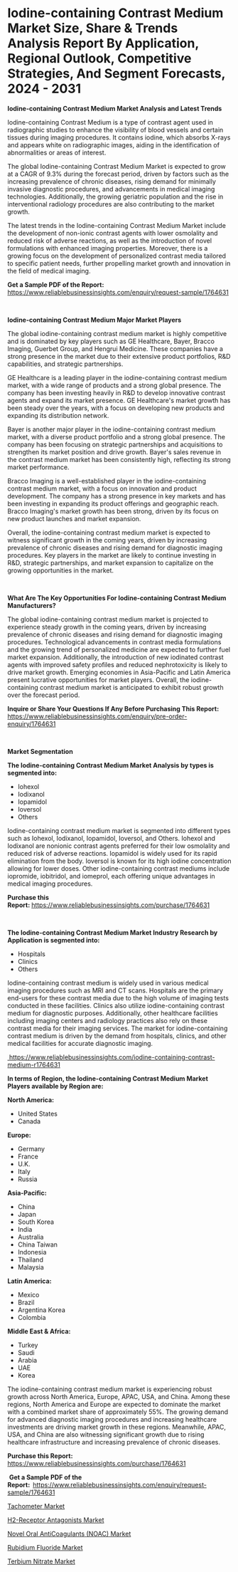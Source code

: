 <p><h1>Iodine-containing Contrast Medium Market Size, Share & Trends Analysis Report By Application, Regional Outlook, Competitive Strategies, And Segment Forecasts, 2024 - 2031</h1></p><p><strong>Iodine-containing Contrast Medium Market Analysis and Latest Trends</strong></p>
<p><p>Iodine-containing Contrast Medium is a type of contrast agent used in radiographic studies to enhance the visibility of blood vessels and certain tissues during imaging procedures. It contains iodine, which absorbs X-rays and appears white on radiographic images, aiding in the identification of abnormalities or areas of interest.</p><p>The global Iodine-containing Contrast Medium Market is expected to grow at a CAGR of 9.3% during the forecast period, driven by factors such as the increasing prevalence of chronic diseases, rising demand for minimally invasive diagnostic procedures, and advancements in medical imaging technologies. Additionally, the growing geriatric population and the rise in interventional radiology procedures are also contributing to the market growth.</p><p>The latest trends in the Iodine-containing Contrast Medium Market include the development of non-ionic contrast agents with lower osmolality and reduced risk of adverse reactions, as well as the introduction of novel formulations with enhanced imaging properties. Moreover, there is a growing focus on the development of personalized contrast media tailored to specific patient needs, further propelling market growth and innovation in the field of medical imaging.</p></p>
<p><strong>Get a Sample PDF of the Report:&nbsp;</strong> <a href="https://www.reliablebusinessinsights.com/enquiry/request-sample/1764631">https://www.reliablebusinessinsights.com/enquiry/request-sample/1764631</a></p>
<p>&nbsp;</p>
<p><strong>Iodine-containing Contrast Medium Major Market Players</strong></p>
<p><p>The global iodine-containing contrast medium market is highly competitive and is dominated by key players such as GE Healthcare, Bayer, Bracco Imaging, Guerbet Group, and Hengrui Medicine. These companies have a strong presence in the market due to their extensive product portfolios, R&D capabilities, and strategic partnerships.</p><p>GE Healthcare is a leading player in the iodine-containing contrast medium market, with a wide range of products and a strong global presence. The company has been investing heavily in R&D to develop innovative contrast agents and expand its market presence. GE Healthcare's market growth has been steady over the years, with a focus on developing new products and expanding its distribution network.</p><p>Bayer is another major player in the iodine-containing contrast medium market, with a diverse product portfolio and a strong global presence. The company has been focusing on strategic partnerships and acquisitions to strengthen its market position and drive growth. Bayer's sales revenue in the contrast medium market has been consistently high, reflecting its strong market performance.</p><p>Bracco Imaging is a well-established player in the iodine-containing contrast medium market, with a focus on innovation and product development. The company has a strong presence in key markets and has been investing in expanding its product offerings and geographic reach. Bracco Imaging's market growth has been strong, driven by its focus on new product launches and market expansion.</p><p>Overall, the iodine-containing contrast medium market is expected to witness significant growth in the coming years, driven by increasing prevalence of chronic diseases and rising demand for diagnostic imaging procedures. Key players in the market are likely to continue investing in R&D, strategic partnerships, and market expansion to capitalize on the growing opportunities in the market.</p></p>
<p>&nbsp;</p>
<p><strong>What Are The Key Opportunities For Iodine-containing Contrast Medium Manufacturers?</strong></p>
<p><p>The global iodine-containing contrast medium market is projected to experience steady growth in the coming years, driven by increasing prevalence of chronic diseases and rising demand for diagnostic imaging procedures. Technological advancements in contrast media formulations and the growing trend of personalized medicine are expected to further fuel market expansion. Additionally, the introduction of new iodinated contrast agents with improved safety profiles and reduced nephrotoxicity is likely to drive market growth. Emerging economies in Asia-Pacific and Latin America present lucrative opportunities for market players. Overall, the iodine-containing contrast medium market is anticipated to exhibit robust growth over the forecast period.</p></p>
<p><strong>Inquire or Share Your Questions If Any Before Purchasing This Report:</strong> <a href="https://www.reliablebusinessinsights.com/enquiry/pre-order-enquiry/1764631">https://www.reliablebusinessinsights.com/enquiry/pre-order-enquiry/1764631</a></p>
<p>&nbsp;</p>
<p><strong>Market Segmentation</strong></p>
<p><strong>The Iodine-containing Contrast Medium Market Analysis by types is segmented into:</strong></p>
<p><ul><li>Iohexol</li><li>Iodixanol</li><li>Iopamidol</li><li>Ioversol</li><li>Others</li></ul></p>
<p><p>Iodine-containing contrast medium market is segmented into different types such as Iohexol, Iodixanol, Iopamidol, Ioversol, and Others. Iohexol and Iodixanol are nonionic contrast agents preferred for their low osmolality and reduced risk of adverse reactions. Iopamidol is widely used for its rapid elimination from the body. Ioversol is known for its high iodine concentration allowing for lower doses. Other iodine-containing contrast mediums include iopromide, iobitridol, and iomeprol, each offering unique advantages in medical imaging procedures.</p></p>
<p><strong>Purchase this Report:&nbsp;</strong><a href="https://www.reliablebusinessinsights.com/purchase/1764631">https://www.reliablebusinessinsights.com/purchase/1764631</a></p>
<p>&nbsp;</p>
<p><strong>The Iodine-containing Contrast Medium Market Industry Research by Application is segmented into:</strong></p>
<p><ul><li>Hospitals</li><li>Clinics</li><li>Others</li></ul></p>
<p><p>Iodine-containing contrast medium is widely used in various medical imaging procedures such as MRI and CT scans. Hospitals are the primary end-users for these contrast media due to the high volume of imaging tests conducted in these facilities. Clinics also utilize iodine-containing contrast medium for diagnostic purposes. Additionally, other healthcare facilities including imaging centers and radiology practices also rely on these contrast media for their imaging services. The market for iodine-containing contrast medium is driven by the demand from hospitals, clinics, and other medical facilities for accurate diagnostic imaging.</p></p>
<p><a href="https://www.reliablebusinessinsights.com/iodine-containing-contrast-medium-r1764631">&nbsp;https://www.reliablebusinessinsights.com/iodine-containing-contrast-medium-r1764631</a></p>
<p><strong>In terms of Region, the Iodine-containing Contrast Medium Market Players available by Region are:</strong></p>
<p>
    <p> <strong> North America: </strong>
        <ul>
            <li>United States</li>
            <li>Canada</li>
        </ul>
        </p> 
    <p> <strong> Europe: </strong>
        <ul>
            <li>Germany</li>
            <li>France</li>
            <li>U.K.</li>
            <li>Italy</li>
            <li>Russia</li>
        </ul>
        </p> 
    <p> <strong> Asia-Pacific: </strong>
        <ul>
            <li>China</li>
            <li>Japan</li>
            <li>South Korea</li>
            <li>India</li>
            <li>Australia</li>
            <li>China Taiwan</li>
            <li>Indonesia</li>
            <li>Thailand</li>
            <li>Malaysia</li>
        </ul>
        </p> 
    <p> <strong> Latin America: </strong>
        <ul>
            <li>Mexico</li>
            <li>Brazil</li>
            <li>Argentina Korea</li>
            <li>Colombia</li>
        </ul>
        </p> 
    <p> <strong> Middle East & Africa: </strong>
        <ul>
            <li>Turkey</li>
            <li>Saudi</li>
            <li>Arabia</li>
            <li>UAE</li>
            <li>Korea</li>
        </ul>
    </p>
    </p>
<p><p>The iodine-containing contrast medium market is experiencing robust growth across North America, Europe, APAC, USA, and China. Among these regions, North America and Europe are expected to dominate the market with a combined market share of approximately 55%. The growing demand for advanced diagnostic imaging procedures and increasing healthcare investments are driving market growth in these regions. Meanwhile, APAC, USA, and China are also witnessing significant growth due to rising healthcare infrastructure and increasing prevalence of chronic diseases.</p></p>
<p><strong>Purchase this Report: </strong><a href="https://www.reliablebusinessinsights.com/purchase/1764631">https://www.reliablebusinessinsights.com/purchase/1764631</a></p>
<p>&nbsp;<strong>Get a Sample PDF of the Report:&nbsp;&nbsp;</strong><a href="https://www.reliablebusinessinsights.com/enquiry/request-sample/1764631">https://www.reliablebusinessinsights.com/enquiry/request-sample/1764631</a></p>
<p><strong></strong></p>
<p><p><a href="https://medium.com/@joanne.harris67856/deep-dive-into-the-tachometer-market-itstrends-market-segmentation-and-competitive-analysis-aca0a1bfc3a9">Tachometer Market</a></p><p><a href="https://github.com/prosalinda88/Market-Research-Report-List-6/blob/main/h2-receptor-antagonists-market.md">H2-Receptor Antagonists Market</a></p><p><a href="https://github.com/NorbertYates/Market-Research-Report-List-6/blob/main/novel-oral-anticoagulants-noac-market.md">Novel Oral AntiCoagulants (NOAC) Market</a></p><p><a href="https://www.linkedin.com/pulse/in-depth-analysis-global-rubidium-fluoride-market-scope-yuyye?trackingId=tjaP9rdXSIeoI0eF62RT8Q%3D%3D">Rubidium Fluoride Market</a></p><p><a href="https://www.linkedin.com/pulse/terbium-nitrate-market-trends-focusing-insight-forecast-analysis-vhsne?trackingId=kxveNgRLSie4yS%2FMEzLOZw%3D%3D">Terbium Nitrate Market</a></p></p>